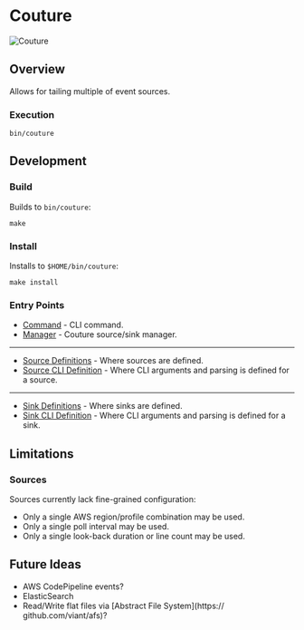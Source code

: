 # Couture

![Couture](https://static.thenounproject.com/png/566246-200.png)

## Overview

Allows for tailing multiple of event sources.

### Execution

    bin/couture

## Development

### Build

Builds to `bin/couture`:

    make

### Install

Installs to `$HOME/bin/couture`:

    make install

### Entry Points

* [Command](cmd/main.go) - CLI command.
* [Manager](internal/pkg/manager/manager.go) - Couture source/sink manager.

---

* [Source Definitions](internal/pkg/source/source.go) - Where sources are defined.
* [Source CLI Definition](cmd/cli/source.go) - Where CLI arguments and parsing is defined for a source.

---

* [Sink Definitions](internal/pkg/sink/sink.go) - Where sinks are defined.
* [Sink CLI Definition](cmd/cli/sink.go) - Where CLI arguments and parsing is defined for a sink.

## Limitations

### Sources

Sources currently lack fine-grained configuration:

* Only a single AWS region/profile combination may be used.
* Only a single poll interval may be used.
* Only a single look-back duration or line count may be used.

## Future Ideas

* AWS CodePipeline events?
* ElasticSearch
* Read/Write flat files via [Abstract File System](https:// github.com/viant/afs)?
